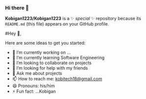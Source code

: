 ### Hi there 👋


**Kobigan1223/Kobigan1223** is a ✨ _special_ ✨ repository because its `README.md` (this file) appears on your GitHub profile.

#Hey 👋,

Here are some ideas to get you started:

- 🔭 I’m currently working on ...
- 🌱 I’m currently learning Software Engineering
- 👯 I’m looking to collaborate on projects
- 🤔 I’m looking for help with my friends
- 💬 Ask me about projects
- 📫 How to reach me: kobitech18@gmail.com
- 😄 Pronouns: his/him
- ⚡ Fun fact: ...Kobigan


